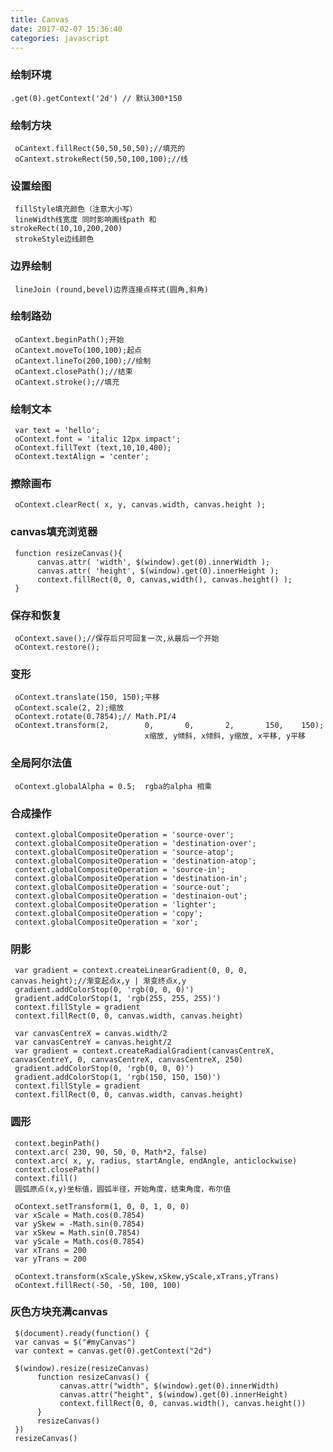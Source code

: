 ```yaml
---
title: Canvas
date: 2017-02-07 15:36:40
categories: javascript
---
```


### 绘制环境
    .get(0).getContext('2d') // 默认300*150


### 绘制方块
     oCantext.fillRect(50,50,50,50);//填充的
     oCantext.strokeRect(50,50,100,100);//线

### 设置绘图
     fillStyle填充颜色（注意大小写）
     lineWidth线宽度 同时影响画线path 和                     strokeRect(10,10,200,200)
     strokeStyle边线颜色

### 边界绘制
     lineJoin (round,bevel)边界连接点样式(圆角,斜角)
     
### 绘制路劲
     oCantext.beginPath();开始
     oCantext.moveTo(100,100);起点
     oCantext.lineTo(200,100);//绘制
     oCantext.closePath();//结束
     oCantext.stroke();//填充

### 绘制文本
     var text = 'hello';
     oContext.font = 'italic 12px impact';
     oContext.fillText (text,10,10,400);        
     oContext.textAlign = 'center';

### 擦除画布
     oContext.clearRect( x, y, canvas.width, canvas.height );

### canvas填充浏览器
     function resizeCanvas(){
          canvas.attr( 'width', $(window).get(0).innerWidth );
          canvas.attr( 'height', $(window).get(0).innerHeight );
          context.fillRect(0, 0, canvas,width(), canvas.height() );
     }

### 保存和恢复
     oContext.save();//保存后只可回复一次,从最后一个开始
     oContext.restore();

### 变形
     oContext.translate(150, 150);平移
     oContext.scale(2, 2);缩放
     oContext.rotate(0.7854);// Math.PI/4
     oContext.transform(2,        0,       0,       2,       150,    150);     
                                  x缩放, y倾斜, x倾斜, y缩放, x平移, y平移
### 全局阿尔法值
     oContext.globalAlpha = 0.5;  rgba的alpha 相乘

### 合成操作
     context.globalCompositeOperation = 'source-over';
     context.globalCompositeOperation = 'destination-over';
     context.globalCompositeOperation = 'source-atop';
     context.globalCompositeOperation = 'destination-atop';
     context.globalCompositeOperation = 'source-in';
     context.globalCompositeOperation = 'destination-in';
     context.globalCompositeOperation = 'source-out';
     context.globalCompositeOperation = 'destinaion-out';
     context.globalCompositeOperation = 'lighter';
     context.globalCompositeOperation = 'copy';
     context.globalCompositeOperation = 'xor';

### 阴影
     var gradient = context.createLinearGradient(0, 0, 0, canvas.height);//渐变起点x,y | 渐变终点x,y
     gradient.addColorStop(0, 'rgb(0, 0, 0)')
     gradient.addColorStop(1, 'rgb(255, 255, 255)')
     context.fillStyle = gradient
     context.fillRect(0, 0, canvas.width, canvas.height)

     var canvasCentreX = canvas.width/2
     var canvasCentreY = canvas.height/2
     var gradient = context.createRadialGradient(canvasCentreX, canvasCentreY, 0, canvasCentreX, canvasCentreX, 250) 
     gradient.addColorStop(0, 'rgb(0, 0, 0)')
     gradient.addColorStop(1, 'rgb(150, 150, 150)')
     context.fillStyle = gradient
     context.fillRect(0, 0, canvas.width, canvas.height)

### 圆形    
     context.beginPath()
     context.arc( 230, 90, 50, 0, Math*2, false)
     context.arc( x, y, radius, startAngle, endAngle, anticlockwise)
     context.closePath()
     context.fill()
     圆弧原点(x,y)坐标值，圆弧半径，开始角度，结束角度，布尔值

     oContext.setTransform(1, 0, 0, 1, 0, 0)
     var xScale = Math.cos(0.7854)
     var ySkew = -Math.sin(0.7854)
     var xSkew = Math.sin(0.7854)
     var yScale = Math.cos(0.7854)
     var xTrans = 200
     var yTrans = 200
     
     oContext.transform(xScale,ySkew,xSkew,yScale,xTrans,yTrans)
     oContext.fillRect(-50, -50, 100, 100)


### 灰色方块充满canvas
     $(document).ready(function() {     
     var canvas = $("#myCanvas")
     var context = canvas.get(0).getContext("2d") 

     $(window).resize(resizeCanvas)
          function resizeCanvas() { 
               canvas.attr("width", $(window).get(0).innerWidth)
               canvas.attr("height", $(window).get(0).innerHeight) 
               context.fillRect(0, 0, canvas.width(), canvas.height()) 
          }
          resizeCanvas()
     })
     resizeCanvas()
